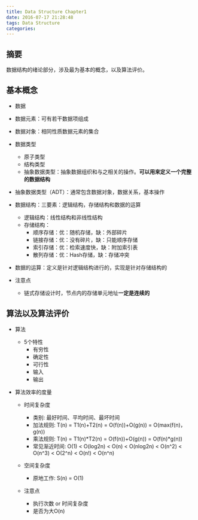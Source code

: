 ```yaml
---
title: Data Structure Chapter1
date: 2016-07-17 21:28:48
tags: Data Structure
categories:
---
```

## 摘要
数据结构的绪论部分，涉及最为基本的概念，以及算法评价。
<!--more-->

## 基本概念
- 数据
- 数据元素：可有若干数据项组成
- 数据对象：相同性质数据元素的集合
- 数据类型
  + 原子类型
  + 结构类型
  + 抽象数据类型：抽象数据组织和与之相关的操作。**可以用来定义一个完整的数据结构**
- 抽象数据类型（ADT）：通常包含数据对象，数据关系，基本操作
- 数据结构：三要素：逻辑结构，存储结构和数据的运算
  + 逻辑结构：线性结构和非线性结构
  + 存储结构：
    * 顺序存储：优：随机存储，缺：外部碎片
    * 链接存储：优：没有碎片，缺：只能顺序存储
    * 索引存储：优：检索速度快，缺：附加索引表
    * 散列存储：优：Hash存储，缺：存储冲突
- 数据的运算：定义是针对逻辑结构进行的，实现是针对存储结构的

- 注意点
  + 链式存储设计时，节点内的存储单元地址**一定是连续的**

## 算法以及算法评价
- 算法
  + 5个特性
    * 有穷性
    * 确定性
    * 可行性
    * 输入
    * 输出

- 算法效率的度量
  + 时间复杂度
    * 类别: 最好时间、平均时间、最坏时间
    * 加法规则: T(n) = T1(n)+T2(n) = O(f(n))+O(g(n)) = O(max(f(n)，g(n))
    * 乘法规则: T(n) = T1(n)*T2(n) = O(f(n))+O(g(n)) = O(f(n)*g(n))
    * 常见渐近时间: O(1) < O(log2n) < O(n) < O(nlog2n) < O(n^2) < O(n^3) < O(2^n)
     < O(n!) < O(n^n)
    
  + 空间复杂度
    * 原地工作: S(n) = O(1)
    
  + 注意点
    * 执行次数 or 时间复杂度
    * 是否为大O(n)
